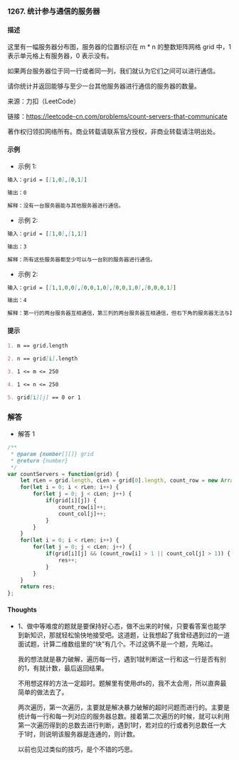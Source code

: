 ### 1267. 统计参与通信的服务器

#### 描述

这里有一幅服务器分布图，服务器的位置标识在 m * n 的整数矩阵网格 grid 中，1 表示单元格上有服务器，0 表示没有。

如果两台服务器位于同一行或者同一列，我们就认为它们之间可以进行通信。

请你统计并返回能够与至少一台其他服务器进行通信的服务器的数量。

来源：力扣（LeetCode）

链接：https://leetcode-cn.com/problems/count-servers-that-communicate

著作权归领扣网络所有。商业转载请联系官方授权，非商业转载请注明出处。

#### 示例

+ 示例 1:
```md
输入：grid = [[1,0],[0,1]]

输出：0

解释：没有一台服务器能与其他服务器进行通信。
```
+ 示例 2:
```md
输入：grid = [[1,0],[1,1]]

输出：3

解释：所有这些服务器都至少可以与一台别的服务器进行通信。
```
+ 示例 2:
```md
输入：grid = [[1,1,0,0],[0,0,1,0],[0,0,1,0],[0,0,0,1]]

输出：4

解释：第一行的两台服务器互相通信，第三列的两台服务器互相通信，但右下角的服务器无法与其他服务器通信。
```


#### 提示
```md
1. m == grid.length

2. n == grid[i].length

3. 1 <= m <= 250

4. 1 <= n <= 250

5. grid[i][j] == 0 or 1
```

### 解答

+ 解答 1
```js
/**
 * @param {number[][]} grid
 * @return {number}
 */
var countServers = function(grid) {
    let rLen = grid.length, cLen = grid[0].length, count_row = new Array(rLen).fill(0), count_col = new Array(cLen).fill(0), res = 0;
    for(let i = 0; i < rLen; i++) {
        for(let j = 0; j < cLen; j++) {
            if(grid[i][j]) {
                count_row[i]++;
                count_col[j]++;
            }
        }
    }
    for(let i = 0; i < rLen; i++) {
        for(let j = 0; j < cLen; j++) {
            if(grid[i][j] && (count_row[i] > 1 || count_col[j] > 1)) {
                res++;
            }
        }
    }
    return res;
};
```

#### Thoughts

+ 1、做中等难度的题就是要保持好心态，做不出来的时候，只要看答案也能学到新知识，那就轻松愉快地接受吧。这道题，让我想起了我曾经遇到过的一道面试题，计算二维数组里的“块”有几个。不过这俩不是一个题，先略过。

  我的想法就是暴力破解，遍历每一行，遇到1就判断这一行和这一行是否有别的1，有就计数，最后返回结果。

  不用想这样的方法一定超时。题解里有使用dfs的，我不太会用，所以直奔最简单的做法去了。

  两次遍历，第一次遍历，主要就是解决暴力破解的超时问题而进行的。主要是统计每一行和每一列对应的服务器总数。接着第二次遍历的时候，就可以利用第一次遍历得到的总数去进行判断，遇到1时，若对应的行或者列总数任一大于1时，则说明该服务器是连通的，则计数。

  以前也见过类似的技巧，是个不错的巧思。